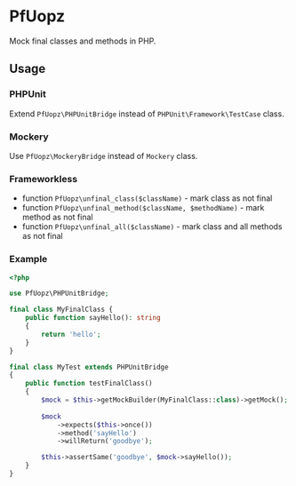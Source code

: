 # PfUopz

Mock final classes and methods in PHP.

## Usage

### PHPUnit

Extend `PfUopz\PHPUnitBridge` instead of `PHPUnit\Framework\TestCase` class.

### Mockery

Use `PfUopz\MockeryBridge` instead of `Mockery` class.

### Frameworkless

* function `PfUopz\unfinal_class($className)` - mark class as not final
* function `PfUopz\unfinal_method($className, $methodName)` - mark method as not final
* function `PfUopz\unfinal_all($className)` - mark class and all methods as not final

### Example

```php
<?php

use PfUopz\PHPUnitBridge;

final class MyFinalClass {
    public function sayHello(): string
    {
        return 'hello';
    }
}

final class MyTest extends PHPUnitBridge
{
    public function testFinalClass()
    {
        $mock = $this->getMockBuilder(MyFinalClass::class)->getMock();
        
        $mock
            ->expects($this->once())
            ->method('sayHello')
            ->willReturn('goodbye');

        $this->assertSame('goodbye', $mock->sayHello());
    }
}
```
